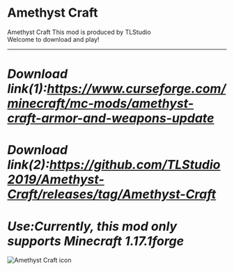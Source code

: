 # Amethyst Craft
Amethyst Craft
This mod is produced by TLStudio  
Welcome to download and play!
***
# ***Download link(1):https://www.curseforge.com/minecraft/mc-mods/amethyst-craft-armor-and-weapons-update***
# ***Download link(2):https://github.com/TLStudio2019/Amethyst-Craft/releases/tag/Amethyst-Craft***
# ***Use:Currently, this mod only supports Minecraft 1.17.1forge***
![Amethyst Craft icon](https://user-images.githubusercontent.com/109156465/178550765-9fed5d91-0f66-4e0e-a633-64e99578448c.png)
